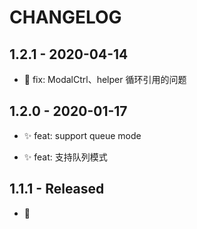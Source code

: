 # CHANGELOG

## 1.2.1 - 2020-04-14

- 🐛 fix: ModalCtrl、helper 循环引用的问题

## 1.2.0 - 2020-01-17

- ✨ feat: support queue mode

- ✨ feat: 支持队列模式

## 1.1.1 - Released

- 🎉
